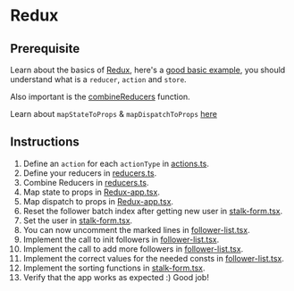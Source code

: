 # Redux

## Prerequisite

Learn about the basics of [Redux](https://redux.js.org/api/api-reference), here's a [good basic example](https://redux.js.org/basics/example), you should understand what is a `reducer`, `action` and `store`.

Also important is the [combineReducers](https://redux.js.org/api/combinereducers) function.

Learn about `mapStateToProps` & `mapDispatchToProps` [here](https://medium.com/@findforhad.io/redux-mapstatetoprops-and-mapdispatchtoprops-explained-ea48d41708dc)

## Instructions

1. Define an `action` for each `actionType` in [actions.ts](./actions.ts).
2. Define your reducers in [reducers.ts](./reducers.ts).
3. Combine Reducers in [reducers.ts](./reducers.ts).
4. Map state to props in [Redux-app.tsx](./Redux-app.tsx).
5. Map dispatch to props in [Redux-app.tsx](./Redux-app.tsx).
6. Reset the follower batch index after getting new user in [stalk-form.tsx](./stalk-form/stalk-form.tsx).
7. Set the user in [stalk-form.tsx](./stalk-form/stalk-form.tsx).
8. You can now uncomment the marked lines in [follower-list.tsx](./follower-list/follower-list.tsx).
9. Implement the call to init followers in [follower-list.tsx](./follower-list/follower-list.tsx).
10. Implement the call to add more followers in [follower-list.tsx](./follower-list/follower-list.tsx).
11. Implement the correct values for the needed consts in [follower-list.tsx](./follower-list/follower-list.tsx).
12. Implement the sorting functions in [stalk-form.tsx](./stalk-form/stalk-form.tsx).
13. Verify that the app works as expected :) Good job!